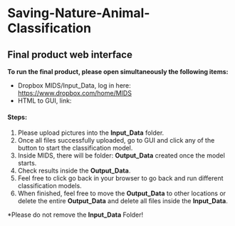 # Saving-Nature-Animal-Classification

## Final product web interface

**To run the final product, please open simultaneously the following items:**

- Dropbox MIDS/Input_Data, log in here: https://www.dropbox.com/home/MIDS 
- HTML to GUI, link:

####  Steps:
1. Please upload pictures into the **Input_Data** folder.
2. Once all files successfully uploaded, go to GUI and click any of the button to start the classification model.
3. Inside MIDS, there will be folder: **Output_Data** created once the model starts.
4. Check results inside the **Output_Data**.
5. Feel free to click go back in your browser to go back and run different classification models.
6. When finished, feel free to move the **Output_Data** to other locations or delete the entire **Output_Data** and delete all files inside the  **Input_Data**.

*Please do not remove the **Input_Data** Folder!
